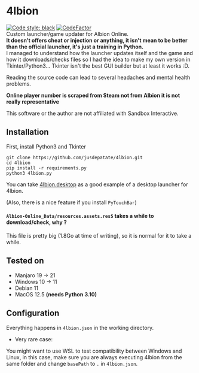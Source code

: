 # 4lbion
<a href="https://github.com/psf/black"><img alt="Code style: black" src="https://img.shields.io/badge/code%20style-black-000000.svg"></a> [![CodeFactor](https://www.codefactor.io/repository/github/jusdepatate/4lbion/badge/master)](https://www.codefactor.io/repository/github/jusdepatate/4lbion/overview/master)
<br>Custom launcher/game updater for Albion Online.
<br>**It doesn't offers cheat or injection or anything, it isn't mean to be better than the official launcher, it's just a training in Python.**
<br>I managed to understand how the launcher updates itself and the game and how it downloads/checks files so I had the idea to make my own version in Tkinter/Python3... Tkinter isn't the best GUI builder but at least it works :D.

Reading the source code can lead to several headaches and mental health problems.

**Online player number is scraped from Steam not from Albion it is not really representative**

This software or the author are not affiliated with Sandbox Interactive.

## Installation
First, install Python3 and Tkinter
```
git clone https://github.com/jusdepatate/4lbion.git
cd 4lbion
pip install -r requirements.py
python3 4lbion.py
```
You can take [4lbion.desktop](4lbion.desktop) as a good example of a desktop launcher for 4lbion.

(Also, there is a nice feature if you install `PyTouchBar`)

#### `Albion-Online_Data/resources.assets.resS` takes a while to download/check, why ?
This file is pretty big (1.8Go at time of writing), so it is normal for it to take a while.

## Tested on
- Manjaro 19 -> 21
- Windows 10 -> 11
- Debian 11
- MacOS 12.5 **(needs Python 3.10)**

## Configuration
Everything happens in `4lbion.json` in the working directory.

 - Very rare case:
 
You might want to use WSL to test compatibility between Windows and Linux, in this case, make sure you are always executing 4lbion from the same folder and change `basePath` to `.` in `4lbion.json`.